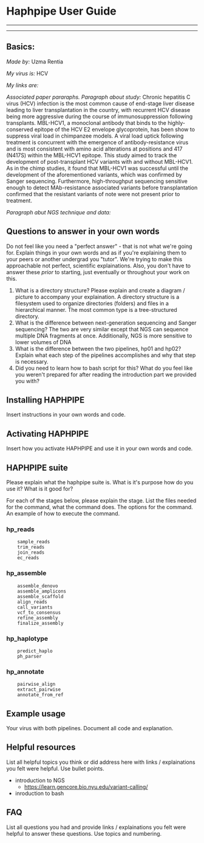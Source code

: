 # Haphpipe User Guide

---
---

## Basics:

*Made by:* Uzma Rentia

*My virus is:* HCV

*My links are:*

*Associated paper pararaphs.*
*Paragraph about study:*
Chronic hepatitis C virus (HCV) infection is the most common cause of end-stage liver disease leading to liver transplantation in the country, with recurrent HCV disease being more aggressive during the course of immunosuppression following transplants. MBL-HCV1, a monoclonal antibody that binds to the highly-conserved epitope of the HCV E2 envelope glycoprotein, has been show to suppress viral load in chimpanzee models. A viral load uptick following treatment is concurrent with the emergence of antibody-resistance virus and is most consistent with amino acid alterations at positions and 417 (N417S) within the MBL-HCV1 epitope. This study aimed to track the development of post-transplant HCV variants with and without MBL-HCV1. As in the chimp studies, it found that MBL-HCV1 was successful until the development of the aforementioned variants, which was confirmed by Sanger sequencing. Furthermore, high-throughput sequencing sensitive enough to detect MAb-resistance associated variants before transplantation confirmed that the resistant variants of note were not present prior to treatment. 

*Paragraph abut NGS technique and data:*

## Questions to answer in your own words
Do not feel like you need a "perfect answer" - that is not what we're going for. Explain things in your own words and as if you're explaining them to your peers or another undergrad you "tutor". We're trying to make this approachable not perfect, scientific explainations. Also, you don't have to answer these *prior* to starting, just eventually or throughout your work on this.

1. What is a directory structure? Please explain and create a diagram / picture to accompany your explaination. A directory structure is a filesystem used to organize directories (folders) and files in a hierarchical manner. The most common type is a tree-structured directory. 
2. What is the difference between next-generation sequencing and Sanger sequencing? The two are very similar except that NGS can sequence multiple DNA fragments at once. Additionally, NGS is more sensitive to lower volumes of DNA
3. What is the difference between the two pipelines, hp01 and hp02? Explain what each step of the pipelines accomplishes and why that step is necessary.
4. Did you need to learn how to bash script for this? What do you feel like you weren't prepared for after reading the introduction part we provided you with?



## Installing HAPHPIPE

Insert instructions in your own words and code.

## Activating HAPHPIPE

Insert how you activate HAPHPIPE and use it in your own words and code.


## HAPHPIPE suite
Please explain what the haphpipe suite is. What is it's purpose how do you use it? What is it good for?

For each of the stages below, please explain the stage. List the files needed for the command, what the command does. The options for the command. An example of how to execute the command.

### hp_reads
        sample_reads
        trim_reads
        join_reads
        ec_reads
### hp_assemble
        assemble_denovo
        assemble_amplicons
        assemble_scaffold
        align_reads
        call_variants
        vcf_to_consensus
        refine_assembly
        finalize_assembly
### hp_haplotype
        predict_haplo
        ph_parser
### hp_annotate
        pairwise_align
        extract_pairwise
        annotate_from_ref
        
## Example usage
Your virus with both pipelines. Document all code and explanation.  

## Helpful resources
List all helpful topics you think or did address here with links / explainations you felt were helpful. Use bullet points.

- introduction to NGS
	- https://learn.gencore.bio.nyu.edu/variant-calling/
- inroduction to bash
	
## FAQ
List all questions you had and provide links / explainations you felt were helpful to answer these questions. Use topics and numbering.
